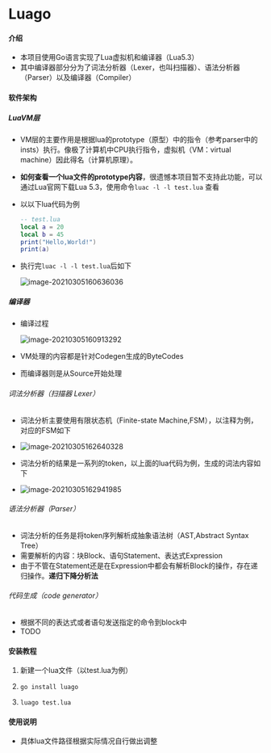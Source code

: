 # Luago

#### 介绍

- 本项目使用Go语言实现了Lua虚拟机和编译器（Lua5.3）
- 其中编译器部分分为了词法分析器（Lexer，也叫扫描器）、语法分析器（Parser）以及编译器（Compiler）

#### 软件架构

##### LuaVM层

- VM层的主要作用是根据lua的prototype（原型）中的指令（参考parser中的insts）执行。像极了计算机中CPU执行指令，虚拟机（VM：virtual machine）因此得名（计算机原理）。

- **如何查看一个lua文件的prototype内容**，很遗憾本项目暂不支持此功能，可以通过Lua官网下载Lua 5.3，使用命令```luac -l -l test.lua``` 查看

- 以以下lua代码为例

  ```lua
  -- test.lua
  local a = 20
  local b = 45
  print("Hello,World!")
  print(a)
  ```

- 执行完```luac -l -l test.lua```后如下

  ![image-20210305160636036](https://i.loli.net/2021/03/05/BAia2fCuGdQHKWb.png)

##### 编译器

- 编译过程

  ![image-20210305160913292](https://i.loli.net/2021/03/05/ywabmPx8iQY4A53.png)

- VM处理的内容都是针对Codegen生成的ByteCodes
- 而编译器则是从Source开始处理

###### 词法分析器（扫描器 Lexer）

- 词法分析主要使用有限状态机（Finite-state Machine,FSM），以注释为例，对应的FSM如下
- ![image-20210305162640328](https://i.loli.net/2021/03/05/drLUQe1S9WpAZOs.png)

- 词法分析的结果是一系列的token，以上面的lua代码为例，生成的词法内容如下
- ![image-20210305162941985](https://i.loli.net/2021/03/05/ba6V23u4DJOPwo1.png)

###### 语法分析器（Parser）

- 词法分析的任务是将token序列解析成抽象语法树（AST,Abstract Syntax Tree）
- 需要解析的内容：块Block、语句Statement、表达式Expression
- 由于不管在Statement还是在Expression中都会有解析Block的操作，存在递归操作。**递归下降分析法**

###### 代码生成（code generator）

- 根据不同的表达式或者语句发送指定的命令到block中
- TODO

#### 安装教程

1. 新建一个lua文件（以test.lua为例）

2. ```shell
   go install luago
   ```

3. ```shell
   luago test.lua	
   ```

#### 使用说明

- 具体lua文件路径根据实际情况自行做出调整